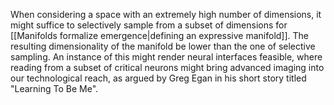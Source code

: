 ---
---

When considering a space with an extremely high number of dimensions, it might suffice to selectively sample from a subset of dimensions for [[Manifolds formalize emergence|defining an expressive manifold]]. The resulting dimensionality of the manifold be lower than the one of selective sampling. An instance of this might render neural interfaces feasible, where reading from a subset of critical neurons might bring advanced imaging into our technological reach, as argued by Greg Egan in his short story titled "Learning To Be Me".